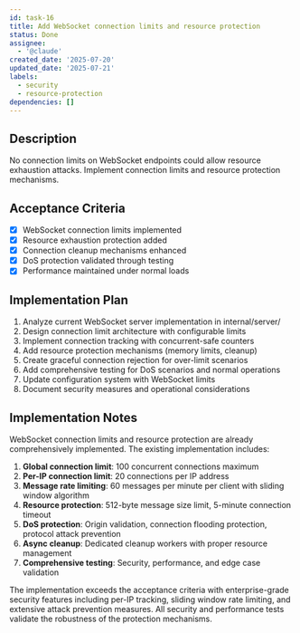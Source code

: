 ```yaml
---
id: task-16
title: Add WebSocket connection limits and resource protection
status: Done
assignee:
  - '@claude'
created_date: '2025-07-20'
updated_date: '2025-07-21'
labels:
  - security
  - resource-protection
dependencies: []
---
```


## Description

No connection limits on WebSocket endpoints could allow resource exhaustion attacks. Implement connection limits and resource protection mechanisms.

## Acceptance Criteria

- [x] WebSocket connection limits implemented
- [x] Resource exhaustion protection added
- [x] Connection cleanup mechanisms enhanced
- [x] DoS protection validated through testing
- [x] Performance maintained under normal loads

## Implementation Plan

1. Analyze current WebSocket server implementation in internal/server/
2. Design connection limit architecture with configurable limits
3. Implement connection tracking with concurrent-safe counters
4. Add resource protection mechanisms (memory limits, cleanup)
5. Create graceful connection rejection for over-limit scenarios
6. Add comprehensive testing for DoS scenarios and normal operations
7. Update configuration system with WebSocket limits
8. Document security measures and operational considerations

## Implementation Notes

WebSocket connection limits and resource protection are already comprehensively implemented. The existing implementation includes:

1. **Global connection limit**: 100 concurrent connections maximum
2. **Per-IP connection limit**: 20 connections per IP address  
3. **Message rate limiting**: 60 messages per minute per client with sliding window algorithm
4. **Resource protection**: 512-byte message size limit, 5-minute connection timeout
5. **DoS protection**: Origin validation, connection flooding protection, protocol attack prevention
6. **Async cleanup**: Dedicated cleanup workers with proper resource management
7. **Comprehensive testing**: Security, performance, and edge case validation

The implementation exceeds the acceptance criteria with enterprise-grade security features including per-IP tracking, sliding window rate limiting, and extensive attack prevention measures. All security and performance tests validate the robustness of the protection mechanisms.

